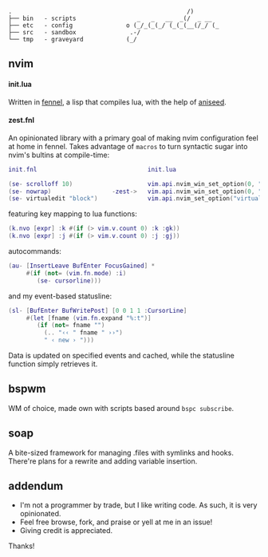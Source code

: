 ```
.                                                 /)                    
├── bin   - scripts                 _   _   __  _(/  _ __               
├── etc   - config               o (_/_(_(_/ (_(_(__(/_/ (_             
├── src   - sandbox               .-/                                   
└── tmp   - graveyard            (_/                                    
```
## nvim
#### init.lua
Written in [fennel](https://github.com/bakpakin/Fennel/), a lisp that compiles lua, with the help of [aniseed](https://github.com/Olical/aniseed).

#### zest.fnl
An opinionated library with a primary goal of making nvim configuration feel at home in fennel. Takes advantage of `macros` to turn syntactic sugar into nvim's bultins at compile-time:
```lua
init.fnl                               init.lua

(se- scrolloff 10)                     vim.api.nvim_win_set_option(0, "scrolloff", 10)
(se- nowrap)                 -zest->   vim.api.nvim_win_set_option(0, "wrap", false)
(se- virtualedit "block")              vim.api.nvim_set_option("virtualedit", "block")
```
featuring key mapping to lua functions:
```lua
(k.nvo [expr] :k #(if (> vim.v.count 0) :k :gk))
(k.nvo [expr] :j #(if (> vim.v.count 0) :j :gj))
```
autocommands:
```lua
(au- [InsertLeave BufEnter FocusGained] *
     #(if (not= (vim.fn.mode) :i)
        (se- cursorline)))
```
and my event-based statusline:
```lua
(sl- [BufEnter BufWritePost] [0 0 1 1 :CursorLine]
     #(let [fname (vim.fn.expand "%:t")]
        (if (not= fname "")
          (.. "‹‹ " fname " ››")
          " ‹ new › ")))
```
Data is updated on specified events and cached, while the statusline function simply retrieves it.

## bspwm
WM of choice, made own with scripts based around `bspc subscribe`.

## soap
A bite-sized framework for managing .files with symlinks and hooks. There're plans for a rewrite and adding variable insertion.

## addendum
- I'm not a programmer by trade, but I like writing code. As such, it is very opinionated.
- Feel free browse, fork, and praise or yell at me in an issue!
- Giving credit is appreciated.

Thanks!
